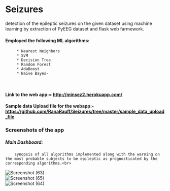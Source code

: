 # Seizures
detection of the epileptic seizures on the given dataset using machine learning by extraction of PyEEG dataset and flask web farmework.<br>

#### Employed the following ML algorithms:
         * Nearest Neighbors 
         * SVM
         * Decision Tree
         * Random Forest
         * AdaBoost
         * Naive Bayes-

<br>

#### Link to the web app:= http://minsez2.herokuapp.com/<br>

#### Sample data Upload file for the webapp:- https://github.com/RanaRauff/Seizures/tree/master/sample_data_upload_file <br>

### Screenshots of the app<br>

##### Main Dashboard:
        synopsis of all algorithms implemented along with the warning on the most probable subjects to be epileptic as prognosticated by the corresponding algorithms.<br>
![Screenshot (63)](https://user-images.githubusercontent.com/42863227/58760326-df800680-8553-11e9-8bef-25e9121dda97.png)
<br>
![Screenshot (65)](https://user-images.githubusercontent.com/42863227/58760330-ed358c00-8553-11e9-8993-5fb6dc499763.png)
<br>
![Screenshot (64)](https://user-images.githubusercontent.com/42863227/58760331-ed358c00-8553-11e9-8d02-52b324b6e547.png)
